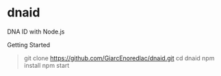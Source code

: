 # dnaid

DNA ID with Node.js

Getting Started
> git clone https://github.com/GiarcEnoredlac/dnaid.git
> cd dnaid
> npm install
> npm start
